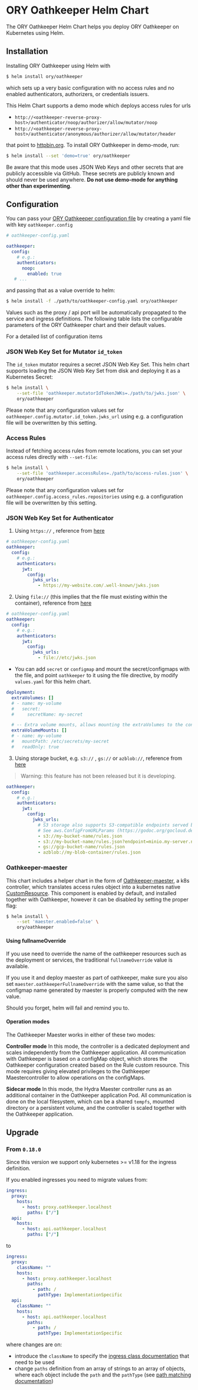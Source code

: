 # ORY Oathkeeper Helm Chart

The ORY Oathkeeper Helm Chart helps you deploy ORY Oathkeeper on Kubernetes using Helm.

## Installation

Installing ORY Oathkeeper using Helm with

```bash
$ helm install ory/oathkeeper
```

which sets up a very basic configuration with no access rules and no enabled authenticators, authorizers, or
credentials issuers.

This Helm Chart supports a demo mode which deploys access rules for urls

- `http://<oathkeeper-reverse-proxy-host>/authenticator/noop/authorizer/allow/mutator/noop`
- `http://<oathkeeper-reverse-proxy-host>/authenticator/anonymous/authorizer/allow/mutator/header`

that point to [httpbin.org](https://httpbin.org). To install ORY Oathkeeper in demo-mode, run:

```bash
$ helm install --set 'demo=true' ory/oathkeeper
```

Be aware that this mode uses JSON Web Keys and other secrets that are publicly accessible via GitHub.
These secrets are publicly known and should never be used anywhere. **Do not use demo-mode for anything
other than experimenting**.

## Configuration

You can pass your [ORY Oathkeeper configuration file](https://www.ory.sh/oathkeeper/docs/reference/configuration/)
by creating a yaml file with key `oathkeeper.config`

```yaml
# oathkeeper-config.yaml

oathkeeper:
  config:
    # e.g.:
    authenticators:
      noop:
        enabled: true
   # ...
```

and passing that as a value override to helm:

```bash
$ helm install -f ./path/to/oathkeeper-config.yaml ory/oathkeeper
```

Values such as the proxy / api port will be automatically propagated to the service and ingress definitions.
The following table lists the configurable parameters of the ORY Oathkeeper chart and their default values.

For a detailed list of configuration items

### JSON Web Key Set for Mutator `id_token`

The `id_token` mutator requires a secret JSON Web Key Set. This helm chart supports loading the JSON Web Key Set
from disk and deploying it as a Kubernetes Secret:

```bash
$ helm install \
    --set-file 'oathkeeper.mutatorIdTokenJWKs=./path/to/jwks.json' \
    ory/oathkeeper
```

Please note that any configuration values set for `oathkeeper.config.mutator.id_token.jwks_url` using e.g.
a configuration file will be overwritten by this setting.

### Access Rules

Instead of fetching access rules from remote locations, you can set your access rules directly with `--set-file`:

```bash
$ helm install \
    --set-file 'oathkeeper.accessRules=./path/to/access-rules.json' \
    ory/oathkeeper
```

Please note that any configuration values set for `oathkeeper.config.access_rules.repositories` using e.g.
a configuration file will be overwritten by this setting.


### JSON Web Key Set for Authenticator


1. Using `https://` , reference from [here](https://www.ory.sh/oathkeeper/docs/reference/configuration/)

```yaml 
# oathkeeper-config.yaml
oathkeeper:
  config:
    # e.g.:
    authenticators:
      jwt:
        config:
          jwks_urls:
            - https://my-website.com/.well-known/jwks.json
```
2. Using `file://` (this implies that the file must existing within the container), reference from [here](https://www.ory.sh/oathkeeper/docs/reference/configuration/)

```yaml
# oathkeeper-config.yaml
oathkeeper:
  config:
    # e.g.:
    authenticators:
      jwt:
        config:
          jwks_urls:
            - file://etc/jwks.json
```


- You can add `secret` or `configmap` and mount the secret/configmaps with the file, and point `oathkeeper` to it using the file directive, by modify `values.yaml` for this helm chart.

```yaml
deployment:
  extraVolumes: []
  # - name: my-volume
  #   secret:
  #     secretName: my-secret

  # -- Extra volume mounts, allows mounting the extraVolumes to the container.
  extraVolumeMounts: []
  # - name: my-volume
  #   mountPath: /etc/secrets/my-secret
  #   readOnly: true
```


3. Using storage bucket, e.g. `s3://` , `gs://` or `azblob://`, reference from [here](https://github.com/ory/oathkeeper/pull/829)

> Warning: this feature has not been released but it is developing.

```yaml
oathkeeper:
  config:
    # e.g.:
    authenticators:
      jwt:
        config:
          jwks_urls:
            # S3 storage also supports S3-compatible endpoints served by Minio or Ceph.
            # See aws.ConfigFromURLParams (https://godoc.org/gocloud.dev/aws#ConfigFromURLParams) for more details on supported URL options for S3.
            - s3://my-bucket-name/rules.json
            - s3://my-bucket-name/rules.json?endpoint=minio.my-server.net
            - gs://gcp-bucket-name/rules.json
            - azblob://my-blob-container/rules.json
```


### Oathkeeper-maester
This chart includes a helper chart in the form of [Oathkeeper-maester](https://github.com/ory/k8s/blob/master/docs/helm/oathkeeper-maester.md), a k8s controller, which translates access rules object into a kubernetes native [CustomResource](https://kubernetes.io/docs/concepts/extend-kubernetes/api-extension/custom-resources/). This component is enabled by default, and installed together with Oathkeeper, however it can be disabled by setting the proper flag:

```bash
$ helm install \
    --set 'maester.enabled=false' \
    ory/oathkeeper
```

#### Using fullnameOverride

If you use need to override the name of the oathkeeper resources such as the deployment or services, the traditional `fullnameOverride` value is available.

If you use it and deploy maester as part of oathkeeper, make sure you also set `maester.oathkeeperFullnameOverride` with the same value, so that the configmap name generated by maester is properly computed with the new value.

Should you forget, helm will fail and remind you to.

#### Operation modes
The Oathkeeper Maester works in either of these two modes: 

**Controller mode**
In this mode, the controller is a dedicated deployment and scales independently from the Oathkeeper application. All communication with Oathkeeper is based on a configMap object, which stores the Oathkeeper configuration created based on the Rule custom resource. 
This mode requires giving elevated privileges to the Oathkeeper Maestercontroller to allow operations on the configMaps. 

**Sidecar mode**
In this mode, the Hydra Maester controller runs as an additional container in the Oathkeeper application Pod. All communication is done on the local filesystem, which can be a shared `tempfs`, mounted directory or a persistent volume, and the controller is scaled together with the Oathkeeper application. 

## Upgrade

### From `0.18.0`

Since this version we support only kubernetes >= v1.18 for the ingress definition.

If you enabled ingresses you need to migrate values from:
```yaml
ingress:
  proxy:
    hosts:
      - host: proxy.oathkeeper.localhost
        paths: ["/"]
  api:
    hosts:
      - host: api.oathkeeper.localhost
        paths: ["/"]
```

to

```yaml
ingress:
  proxy:
    className: ""
    hosts:
      - host: proxy.oathkeeper.localhost
        paths:
          - path: /
            pathType: ImplementationSpecific
  api:
    className: ""
    hosts:
      - host: api.oathkeeper.localhost
        paths:
          - path: /
            pathType: ImplementationSpecific
```

where changes are on:
- introduce the `className` to specify the [ingress class documentation](https://kubernetes.io/blog/2020/04/02/improvements-to-the-ingress-api-in-kubernetes-1.18/#extended-configuration-with-ingress-classes) that need to be used
- change `paths` definition from an array of strings to an array of objects, where each object include the `path` and the `pathType` (see [path matching documentation](https://kubernetes.io/blog/2020/04/02/improvements-to-the-ingress-api-in-kubernetes-1.18/#better-path-matching-with-path-types))
